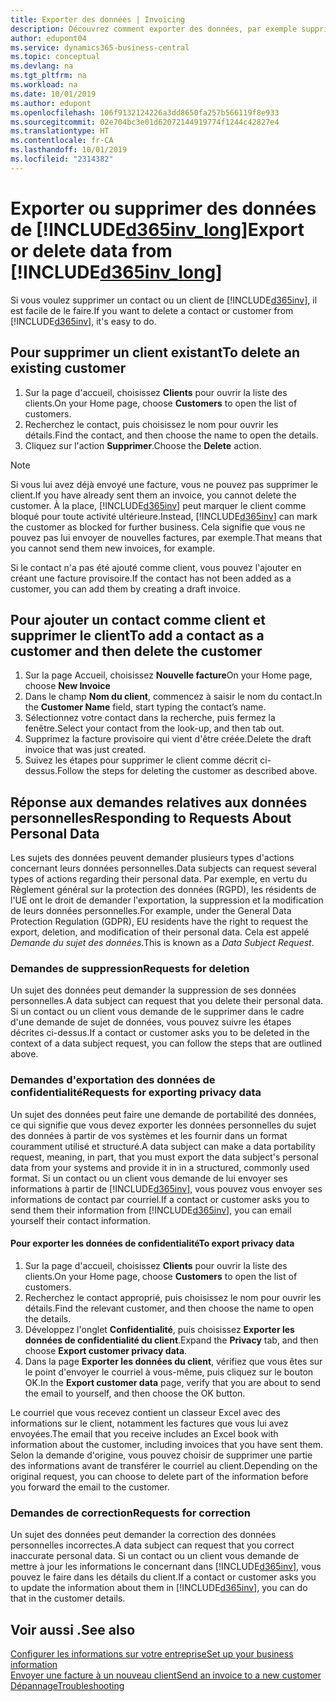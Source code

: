 ```yaml
---
title: Exporter des données | Invoicing
description: Découvrez comment exporter des données, par exemple supprimer des contacts dans le cadre d'une demande de sujet de données.
author: edupont04
ms.service: dynamics365-business-central
ms.topic: conceptual
ms.devlang: na
ms.tgt_pltfrm: na
ms.workload: na
ms.date: 10/01/2019
ms.author: edupont
ms.openlocfilehash: 106f9132124226a3dd8650fa257b566119f8e933
ms.sourcegitcommit: 02e704bc3e01d62072144919774f1244c42827e4
ms.translationtype: HT
ms.contentlocale: fr-CA
ms.lasthandoff: 10/01/2019
ms.locfileid: "2314382"
---
```

# <a name="export-or-delete-data-from-included365inv_longincludesd365inv_longmd"></a><span data-ttu-id="b2ace-103">Exporter ou supprimer des données de [!INCLUDE[d365inv_long](includes/d365inv_long.md)]</span><span class="sxs-lookup"><span data-stu-id="b2ace-103">Export or delete data from [!INCLUDE[d365inv_long](includes/d365inv_long.md)]</span></span>

<span data-ttu-id="b2ace-104">Si vous voulez supprimer un contact ou un client de [!INCLUDE[d365inv](includes/d365inv.md)], il est facile de le faire.</span><span class="sxs-lookup"><span data-stu-id="b2ace-104">If you want to delete a contact or customer from [!INCLUDE[d365inv](includes/d365inv.md)], it's easy to do.</span></span>  

## <a name="to-delete-an-existing-customer"></a><span data-ttu-id="b2ace-105">Pour supprimer un client existant</span><span class="sxs-lookup"><span data-stu-id="b2ace-105">To delete an existing customer</span></span>

1. <span data-ttu-id="b2ace-106">Sur la page d'accueil, choisissez **Clients** pour ouvrir la liste des clients.</span><span class="sxs-lookup"><span data-stu-id="b2ace-106">On your Home page, choose **Customers** to open the list of customers.</span></span>
2. <span data-ttu-id="b2ace-107">Recherchez le contact, puis choisissez le nom pour ouvrir les détails.</span><span class="sxs-lookup"><span data-stu-id="b2ace-107">Find the contact, and then choose the name to open the details.</span></span>
3. <span data-ttu-id="b2ace-108">Cliquez sur l'action **Supprimer**.</span><span class="sxs-lookup"><span data-stu-id="b2ace-108">Choose the **Delete** action.</span></span>

> [!NOTE]
> <span data-ttu-id="b2ace-109">Si vous lui avez déjà envoyé une facture, vous ne pouvez pas supprimer le client.</span><span class="sxs-lookup"><span data-stu-id="b2ace-109">If you have already sent them an invoice, you cannot delete the customer.</span></span> <span data-ttu-id="b2ace-110">À la place, [!INCLUDE[d365inv](includes/d365inv.md)] peut marquer le client comme bloqué pour toute activité ultérieure.</span><span class="sxs-lookup"><span data-stu-id="b2ace-110">Instead, [!INCLUDE[d365inv](includes/d365inv.md)] can mark the customer as blocked for further business.</span></span> <span data-ttu-id="b2ace-111">Cela signifie que vous ne pouvez pas lui envoyer de nouvelles factures, par exemple.</span><span class="sxs-lookup"><span data-stu-id="b2ace-111">That means that you cannot send them new invoices, for example.</span></span>  

<span data-ttu-id="b2ace-112">Si le contact n'a pas été ajouté comme client, vous pouvez l'ajouter en créant une facture provisoire.</span><span class="sxs-lookup"><span data-stu-id="b2ace-112">If the contact has not been added as a customer, you can add them by creating a draft invoice.</span></span>

## <a name="to-add-a-contact-as-a-customer-and-then-delete-the-customer"></a><span data-ttu-id="b2ace-113">Pour ajouter un contact comme client et supprimer le client</span><span class="sxs-lookup"><span data-stu-id="b2ace-113">To add a contact as a customer and then delete the customer</span></span>

1. <span data-ttu-id="b2ace-114">Sur la page Accueil, choisissez **Nouvelle facture**</span><span class="sxs-lookup"><span data-stu-id="b2ace-114">On your Home page, choose **New Invoice**</span></span>
2. <span data-ttu-id="b2ace-115">Dans le champ **Nom du client**, commencez à saisir le nom du contact.</span><span class="sxs-lookup"><span data-stu-id="b2ace-115">In the **Customer Name** field, start typing the contact’s name.</span></span>
3. <span data-ttu-id="b2ace-116">Sélectionnez votre contact dans la recherche, puis fermez la fenêtre.</span><span class="sxs-lookup"><span data-stu-id="b2ace-116">Select your contact from the look-up, and then tab out.</span></span>
4. <span data-ttu-id="b2ace-117">Supprimez la facture provisoire qui vient d'être créée.</span><span class="sxs-lookup"><span data-stu-id="b2ace-117">Delete the draft invoice that was just created.</span></span>
5. <span data-ttu-id="b2ace-118">Suivez les étapes pour supprimer le client comme décrit ci-dessus.</span><span class="sxs-lookup"><span data-stu-id="b2ace-118">Follow the steps for deleting the customer as described above.</span></span>

## <a name="responding-to-requests-about-personal-data"></a><span data-ttu-id="b2ace-119">Réponse aux demandes relatives aux données personnelles</span><span class="sxs-lookup"><span data-stu-id="b2ace-119">Responding to Requests About Personal Data</span></span>

<span data-ttu-id="b2ace-120">Les sujets des données peuvent demander plusieurs types d'actions concernant leurs données personnelles.</span><span class="sxs-lookup"><span data-stu-id="b2ace-120">Data subjects can request several types of actions regarding their personal data.</span></span> <span data-ttu-id="b2ace-121">Par exemple, en vertu du Règlement général sur la protection des données (RGPD), les résidents de l'UE ont le droit de demander l'exportation, la suppression et la modification de leurs données personnelles.</span><span class="sxs-lookup"><span data-stu-id="b2ace-121">For example, under the General Data Protection Regulation (GDPR), EU residents have the right to request the export, deletion, and modification of their personal data.</span></span> <span data-ttu-id="b2ace-122">Cela est appelé *Demande du sujet des données*.</span><span class="sxs-lookup"><span data-stu-id="b2ace-122">This is known as a *Data Subject Request*.</span></span>  

### <a name="requests-for-deletion"></a><span data-ttu-id="b2ace-123">Demandes de suppression</span><span class="sxs-lookup"><span data-stu-id="b2ace-123">Requests for deletion</span></span>

<span data-ttu-id="b2ace-124">Un sujet des données peut demander la suppression de ses données personnelles.</span><span class="sxs-lookup"><span data-stu-id="b2ace-124">A data subject can request that you delete their personal data.</span></span> <span data-ttu-id="b2ace-125">Si un contact ou un client vous demande de le supprimer dans le cadre d'une demande de sujet de données, vous pouvez suivre les étapes décrites ci-dessus.</span><span class="sxs-lookup"><span data-stu-id="b2ace-125">If a contact or customer asks you to be deleted in the context of a data subject request, you can follow the steps that are outlined above.</span></span>  

### <a name="requests-for-exporting-privacy-data"></a><span data-ttu-id="b2ace-126">Demandes d'exportation des données de confidentialité</span><span class="sxs-lookup"><span data-stu-id="b2ace-126">Requests for exporting privacy data</span></span>

<span data-ttu-id="b2ace-127">Un sujet des données peut faire une demande de portabilité des données, ce qui signifie que vous devez exporter les données personnelles du sujet des données à partir de vos systèmes et les fournir dans un format couramment utilisé et structuré.</span><span class="sxs-lookup"><span data-stu-id="b2ace-127">A data subject can make a data portability request, meaning, in part, that you must export the data subject's personal data from your systems and provide it in in a structured, commonly used format.</span></span>  <span data-ttu-id="b2ace-128">Si un contact ou un client vous demande de lui envoyer ses informations à partir de [!INCLUDE[d365inv](includes/d365inv.md)], vous pouvez vous envoyer ses informations de contact par courriel.</span><span class="sxs-lookup"><span data-stu-id="b2ace-128">If a contact or customer asks you to send them their information from [!INCLUDE[d365inv](includes/d365inv.md)], you can email yourself their contact information.</span></span>  

#### <a name="to-export-privacy-data"></a><span data-ttu-id="b2ace-129">Pour exporter les données de confidentialité</span><span class="sxs-lookup"><span data-stu-id="b2ace-129">To export privacy data</span></span>

1. <span data-ttu-id="b2ace-130">Sur la page d'accueil, choisissez **Clients** pour ouvrir la liste des clients.</span><span class="sxs-lookup"><span data-stu-id="b2ace-130">On your Home page, choose **Customers** to open the list of customers.</span></span>
2. <span data-ttu-id="b2ace-131">Recherchez le contact approprié, puis choisissez le nom pour ouvrir les détails.</span><span class="sxs-lookup"><span data-stu-id="b2ace-131">Find the relevant customer, and then choose the name to open the details.</span></span>
3. <span data-ttu-id="b2ace-132">Développez l'onglet **Confidentialité**, puis choisissez **Exporter les données de confidentialité du client**.</span><span class="sxs-lookup"><span data-stu-id="b2ace-132">Expand the **Privacy** tab, and then choose **Export customer privacy data**.</span></span>
4. <span data-ttu-id="b2ace-133">Dans la page **Exporter les données du client**, vérifiez que vous êtes sur le point d'envoyer le courriel à vous-même, puis cliquez sur le bouton OK.</span><span class="sxs-lookup"><span data-stu-id="b2ace-133">In the **Export customer data** page, verify that you are about to send the email to yourself, and then choose the OK button.</span></span>

<span data-ttu-id="b2ace-134">Le courriel que vous recevez contient un classeur Excel avec des informations sur le client, notamment les factures que vous lui avez envoyées.</span><span class="sxs-lookup"><span data-stu-id="b2ace-134">The email that you receive includes an Excel book with information about the customer, including invoices that you have sent them.</span></span> <span data-ttu-id="b2ace-135">Selon la demande d'origine, vous pouvez choisir de supprimer une partie des informations avant de transférer le courriel au client.</span><span class="sxs-lookup"><span data-stu-id="b2ace-135">Depending on the original request, you can choose to delete part of the information before you forward the email to the customer.</span></span>  

### <a name="requests-for-correction"></a><span data-ttu-id="b2ace-136">Demandes de correction</span><span class="sxs-lookup"><span data-stu-id="b2ace-136">Requests for correction</span></span>

<span data-ttu-id="b2ace-137">Un sujet des données peut demander la correction des données personnelles incorrectes.</span><span class="sxs-lookup"><span data-stu-id="b2ace-137">A data subject can request that you correct inaccurate personal data.</span></span> <span data-ttu-id="b2ace-138">Si un contact ou un client vous demande de mettre à jour les informations le concernant dans [!INCLUDE[d365inv](includes/d365inv.md)], vous pouvez le faire dans les détails du client.</span><span class="sxs-lookup"><span data-stu-id="b2ace-138">If a contact or customer asks you to update the information about them in [!INCLUDE[d365inv](includes/d365inv.md)], you can do that in the customer details.</span></span>  

## <a name="see-also"></a><span data-ttu-id="b2ace-139">Voir aussi .</span><span class="sxs-lookup"><span data-stu-id="b2ace-139">See also</span></span>

[<span data-ttu-id="b2ace-140">Configurer les informations sur votre entreprise</span><span class="sxs-lookup"><span data-stu-id="b2ace-140">Set up your business information</span></span>](set-up-business-profile.md)  
[<span data-ttu-id="b2ace-141">Envoyer une facture à un nouveau client</span><span class="sxs-lookup"><span data-stu-id="b2ace-141">Send an invoice to a new customer</span></span>](send-invoice.md)  
[<span data-ttu-id="b2ace-142">Dépannage</span><span class="sxs-lookup"><span data-stu-id="b2ace-142">Troubleshooting</span></span>](about-troubleshooting.md)  
